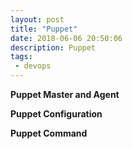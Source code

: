 ```yaml
---
layout: post
title: "Puppet"
date: 2018-06-06 20:50:06
description: Puppet
tags: 
 - devops
---
```


**Puppet Master and Agent**

**Puppet Configuration**

**Puppet Command**

